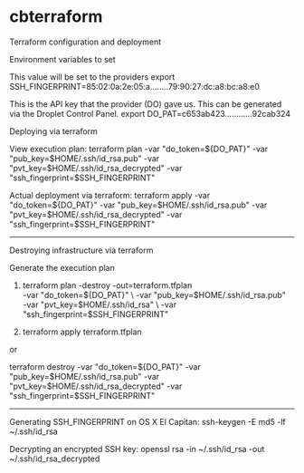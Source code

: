 # cbterraform
Terraform configuration and deployment

Environment variables to set

This value will be set to the providers
export SSH_FINGERPRINT=85:02:0a:2e:05:a........79:90:27:dc:a8:bc:a8:e0

This is the API key that the provider (DO) gave us.  This can be generated via the Droplet Control Panel.
export DO_PAT=c653ab423............92cab324

Deploying via terraform

View execution plan:
terraform plan -var "do_token=${DO_PAT}" -var "pub_key=$HOME/.ssh/id_rsa.pub" -var "pvt_key=$HOME/.ssh/id_rsa_decrypted" -var "ssh_fingerprint=$SSH_FINGERPRINT"

Actual deployment via terraform:
terraform apply -var "do_token=${DO_PAT}" -var "pub_key=$HOME/.ssh/id_rsa.pub" -var "pvt_key=$HOME/.ssh/id_rsa_decrypted" -var "ssh_fingerprint=$SSH_FINGERPRINT"

-----------------------------

Destroying infrastructure via terraform

Generate the execution plan
1) terraform plan -destroy -out=terraform.tfplan \
  -var "do_token=${DO_PAT}" \
  -var "pub_key=$HOME/.ssh/id_rsa.pub" \
  -var "pvt_key=$HOME/.ssh/id_rsa" \
  -var "ssh_fingerprint=$SSH_FINGERPRINT"

2) terraform apply terraform.tfplan

or

terraform destroy -var "do_token=${DO_PAT}" -var "pub_key=$HOME/.ssh/id_rsa.pub" -var "pvt_key=$HOME/.ssh/id_rsa_decrypted" -var "ssh_fingerprint=$SSH_FINGERPRINT"

-----------------------------

Generating SSH_FINGERPRINT on OS X El Capitan:
ssh-keygen -E md5 -lf ~/.ssh/id_rsa

Decrypting an encrypted SSH key:
openssl rsa -in ~/.ssh/id_rsa -out ~/.ssh/id_rsa_decrypted
